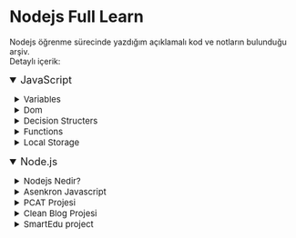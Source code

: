 # Nodejs Full Learn

Nodejs öğrenme sürecinde yazdığım açıklamalı kod ve notların bulunduğu arşiv. <br> Detaylı içerik:

<details open>
<summary style="font-size:18px;"> JavaScript</summary>
<ul>
    <details style="margin-left:-15px">
    <summary style="font-size:15px;"> Variables</summary>
    <ul>
    <li>Değişken türleri.</li>
    <li>Aritmetik operatorler.</li>
    <li>Template literals.</li>
    <li>Type coercion.</li>
    <li>Slice, indexOf, replace, length ve bazı string metotlari.</li>
    </ul>
    </details>
    <details style="margin-left:-15px" >
    <summary style="font-size:15px;"> Dom</summary>
    <ul>
    <li>Etiket ve id ile öğe seçimi.</li>
    <li>Prompt ile input.</li>
    <li>Liste içerisinde elemana erişmek ve değiştirmek.</li>
    <li>Class bilgisi ekleme ve cikarmak.</li>
    </ul>
    </details>
    <details style="margin-left:-15px">
    <summary style="font-size:15px;">Decision Structers</summary>
    <ul>
    <li>Karşılaştırma operatorleri ve mantıksal operatorler.</li>
    <li>Koşul/Çoklu koşul yapısı.</li>
    <li>Ternary Operators.</li>
    </ul>
    </details>
    <details style="margin-left:-15px">
    <summary style="font-size:15px;">Functions</summary>
    <ul>
    <li>Fonksiyon oluşturma.</li>
    <li>Function expression.</li>
    <li>Arrow functions.</li>
    <li>Recursion Functions.</li>
    <li>Nested functions.</li>
    <li>Working with dom.</li>
    </ul>
    </details>
    <details style="margin-left:-15px">
    <summary style="font-size:15px;">Local Storage</summary>
    <ul>
    <li>Local storage veri ekleme, silme.</li>
    <li>Json parse ve stringfy.</li>
    </ul>
    </details>
</ul>
</details>

<details open>
<summary style="font-size:18px;"> Node.js</summary>
<ul>
    <details style="margin-left:-15px">
    <summary style="font-size:15px;">Nodejs Nedir?</summary>
    <ul>
    <li>Degisken tanimlama, ekran ciktisi, disarda deger alma, fonksiyon olusturma, dongu gibi temel JavaScript komutlari.</li>
    <li>Repl hakkinda temel bilgi.</li>
    </ul>
    </details>
    <details style="margin-left:-15px" >
    <summary style="font-size:15px;">Asenkron Javascript</summary>
    <ul>
    <li>Callback fonksiyonlarinin kullanimi ve hakkinda temel bilgi.</li>
    <li>Promise kullanimi ve hata ayiklanmasi.</li>
    <li>Async Await ile daha esnek ve okunabilir promise kullanimi.</li>
    <li>Async await icin Try Cath ile hata yönetimi.</li>
    </ul>
    </details>
    <details style="margin-left:-15px">
    <summary style="font-size:15px;">PCAT Projesi</summary>
    <b>Resimlerin baslik ve aciklama bilgisi ile eklenlip, guncellendiği ve silindigi fotograf paylasim sitesi. <a href="https://pcat-project-suleymangunes.onrender.com/about">Siteye gitmek için tıkla.</a></b>
    <ul>
    <li>Calisma ortami kurulumu Prettier, Nodemon, Expressjs.</li>
    <li>Middleware kavrami hakkindi bilgi.</li>
    <li>Static dosyalarin kullanilmasi.</li>
    <li>Template engine kavrami hakkinda bilgi.</li>
    <li>Ejs kullanimi.</li>
    <li>MongoDb ve CRUD islemleri.</li>
    <li>Mongoose ile database olusturma.</li>
    <li>Veritabanina veri ekleme ve okuma.</li>
    <li>MVC kavrami hakkinda bilgi ve uygulama.</li>
    <li>Resim ekleme, silme ve güncelleme.</li>
    <li>Pagination.</li>
    <li>Onrender ve Mongo Atlas ile projenin web ortamina yüklenmesi.</li>
    </ul>
    </details>
    <details style="margin-left:-15px">
    <summary style="font-size:15px;">Clean Blog Projesi</summary>
    <b>Postlarin baslik, aciklama ve zaman bilgisi ile eklenip, guncellendigi ve silindigi fotograf paylasim sitesi.<a href="https://clean-blog-project-suleymangunes-bl0b.onrender.com/">Siteye gitmek için tıkla.</a></b>
    <ul>
    <li>Prettier, Nodemon, Expressjs ile calisma ortami kurulumu.</li>
    <li>Middleware, Template Engine ve Ejs bilgilendirme.</li>
    <li>Ejs kullanimi.</li>
    <li>MongoDb ve CRUD islemleri.</li>
    <li>Mongoose ile database olusturma.</li>
    <li>Veritabanina veri ekleme ve okuma.</li>
    <li>Post ekleme, silme ve güncelleme.</li>
    <li>MVC kavrami hakkinda bilgi ve uygulama.</li>
    <li>Onrender ve Mongo Atlas ile projenin web ortamina yüklenmesi.</li>
    </ul>
    </details>
    <details style="margin-left:-15px">
    <summary style="font-size:15px;">SmartEdu project</summary>
    <b>Öğretmen kullanıcısının kurs oluşturup silebildiği ve güncelleyebildiği, öğrencinin kursa kaydolup kayıttan çıkma özelliği olan, admin sayfasina sahip online eğitim ortamı.<a href="https://smart-edu-project-suleymangunes.onrender.com/">Siteye gitmek için tıkla.</a></b>
    <ul>
    <li>Nodemon, Expressjs ile calisma ortami kurulumu.</li>
    <li>Ejs ile Template engine.</li>
    <li>Http durum kodlari.</li>
    <li>Routing ile sayfa yönlendirmeleri.</li>
    <li>MVC mimarisi.</li>
    <li>Kurs ekleme, kategori ekleme, kurs silme, kurs güncelleme.</li>
    <li>Kullanıcı rolune gore kurs olusturmak.</li>
    <li>Searching ile arama alanı oluşturma</li>
    <li>Slugging.</li>
    <li>Password encryption ile şifreleme.</li>
    <li>Giriş çıkış işlemleri oluşturma</li>
    <li>User session ile oturum kontrolü.</li>
    <li>Custom Middleware oluşturma.</li>
    <li>Kullanıcı rolleri oluşturma.</li>
    <li>Email gönderme servisi.</li>
    <li>Flash Messages ile bildirim.</li>
    <li>Validasyon işlemleri.</li>
    <li>Admin sayfasi ve admin ile kullanici silmek, kategori silip eklemek.</li>
    </ul>
    </details>
</ul>
</details>
